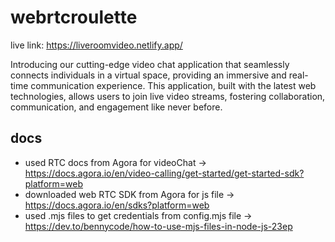 # webrtcroulette
live link: https://liveroomvideo.netlify.app/

Introducing our cutting-edge video chat application that seamlessly connects individuals in a virtual space, 
providing an immersive and real-time communication experience. This application, built with the latest web technologies, allows users to join live video streams, 
fostering collaboration, communication, and engagement like never before.

## docs
- used RTC docs from Agora for videoChat -> https://docs.agora.io/en/video-calling/get-started/get-started-sdk?platform=web
- downloaded web RTC SDK from Agora for js file -> https://docs.agora.io/en/sdks?platform=web
- used .mjs files to get credentials from config.mjs file -> https://dev.to/bennycode/how-to-use-mjs-files-in-node-js-23ep
